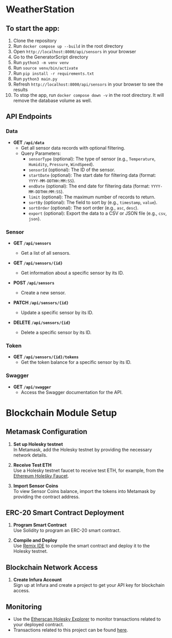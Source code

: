 # WeatherStation

## To start the app:
1. Clone the repository
2. Run `docker compose up --build` in the root directory
3. Open `http://localhost:8000/api/sensors` in your browser
4. Go to the GeneratorScript directory
5. Run `python3 -m venv venv`
6. Run `source venv/bin/activate`
7. Run `pip install -r requirements.txt`
8. Run `python3 main.py`
9. Refresh `http://localhost:8000/api/sensors` in your browser to see the results
10. To stop the app, run `docker compose down -v` in the root directory. It will remove the database volume as well.


## API Endpoints

### Data

- **GET `/api/data`**
    - Get all sensor data records with optional filtering.
    - Query Parameters:
        - `sensorType` (optional): The type of sensor (e.g., `Temperature`, `Humidity`, `Pressure`, `WindSpeed`).
        - `sensorId` (optional): The ID of the sensor.
        - `startDate` (optional): The start date for filtering data (format: `YYYY-MM-DDTHH:MM:SS`).
        - `endDate` (optional): The end date for filtering data (format: `YYYY-MM-DDTHH:MM:SS`).
        - `limit` (optional): The maximum number of records to return.
        - `sortBy` (optional): The field to sort by (e.g., `timestamp`, `value`).
        - `sortOrder` (optional): The sort order (e.g., `asc`, `desc`).
        - `export` (optional): Export the data to a CSV or JSON file (e.g., `csv`, `json`).

### Sensor

- **GET `/api/sensors`**
   - Get a list of all sensors.

- **GET `/api/sensors/{id}`**
   - Get information about a specific sensor by its ID.

- **POST `/api/sensors`**
   - Create a new sensor.

- **PATCH `/api/sensors/{id}`**
   - Update a specific sensor by its ID.

- **DELETE `/api/sensors/{id}`**
   - Delete a specific sensor by its ID.

### Token

- **GET `/api/sensors/{id}/tokens`**
   - Get the token balance for a specific sensor by its ID.

### Swagger

- **GET `/api/swagger`**
   - Access the Swagger documentation for the API.

# Blockchain Module Setup

## Metamask Configuration
1. **Set up Holesky testnet**  
   In Metamask, add the Holesky testnet by providing the necessary network details.

2. **Receive Test ETH**  
   Use a Holesky testnet faucet to receive test ETH, for example, from the [Ethereum Holešky Faucet](https://cloud.google.com/application/web3/faucet/ethereum/holesky).

3. **Import Sensor Coins**  
   To view Sensor Coins balance, import the tokens into Metamask by providing the contract address.

## ERC-20 Smart Contract Deployment
1. **Program Smart Contract**  
   Use Solidity to program an ERC-20 smart contract.

2. **Compile and Deploy**  
   Use [Remix IDE](https://remix.ethereum.org/) to compile the smart contract and deploy it to the Holesky testnet.

## Blockchain Network Access
1. **Create Infura Account**  
   Sign up at Infura and create a project to get your API key for blockchain access.

## Monitoring
- Use the [Etherscan Holesky Explorer](https://holesky.etherscan.io) to monitor transactions related to your deployed contract.
- Transactions related to this project can be found [here](https://holesky.etherscan.io/token/0xe99ddc1405e2a5c2c4d57642ea742706a9ddb750).